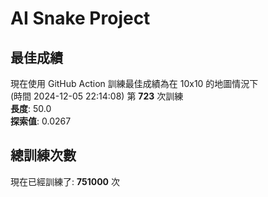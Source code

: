 
# AI Snake Project

## **最佳成績**






































































現在使用 GitHub Action 訓練最佳成績為在 10x10 的地圖情況下  
(時間 2024-12-05 22:14:08) 第 **723** 次訓練  
**長度**: 50.0  
**探索值**: 0.0267













































































































































## 總訓練次數
現在已經訓練了: **751000** 次

